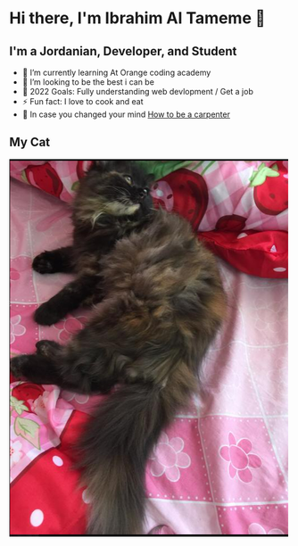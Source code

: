 # Hi there, I'm Ibrahim Al Tameme  👋 



## I'm a Jordanian, Developer, and Student


- 🌱 I’m currently learning At Orange coding academy 
- 👯 I’m looking to be the best i can be
- 🥅 2022 Goals: Fully understanding web devlopment / Get a job
- ⚡ Fun fact: I love to cook and eat
-  🔭 In case you changed your mind  [How to be a carpenter ](https://www.youtube.com/watch?v=vPxDB7Ji86U)


## My Cat 

![](Images/Dot.PNG)
